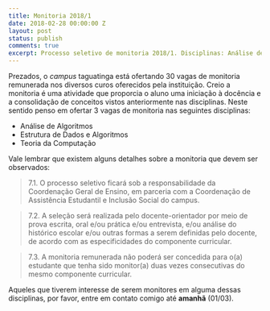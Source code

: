 ```yaml
---
title: Monitoria 2018/1
date: 2018-02-28 00:00:00 Z
layout: post
status: publish
comments: true
excerpt: Processo seletivo de monitoria 2018/1. Disciplinas: Análise de Algoritmos, Estruturas de Dados e Algoritmos e Teoria da Computação.
---
```


Prezados, o _campus_ taguatinga está ofertando 30 vagas de monitoria remunerada nos diversos curos oferecidos pela instituição. Creio a monitoria é uma atividade que proporcia o aluno uma iniciação à docência e a consolidação de conceitos vistos anteriormente nas disciplinas.
Neste sentido penso em ofertar 3 vagas de monitoria nas seguintes disciplinas:

* Análise de Algoritmos 
* Estrutura de Dados e Algoritmos
* Teoria da Computação

Vale lembrar que existem alguns detalhes sobre a monitoria que devem ser observados:

> 7.1. O processo seletivo ficará sob a responsabilidade da Coordenação Geral de Ensino, em parceria com a Coordenação de Assistência Estudantil e Inclusão Social do campus.

> 7.2. A seleção será realizada pelo docente-orientador por meio de prova escrita, oral e/ou prática e/ou entrevista, e/ou análise do histórico escolar e/ou outras formas a serem definidas pelo docente, de acordo com as especificidades do componente curricular.

> 7.3. A monitoria remunerada não poderá ser concedida para o(a) estudante que tenha sido monitor(a) duas vezes consecutivas do mesmo componente curricular.

Aqueles que tiverem interesse de serem monitores em alguma dessas disciplinas, por favor, entre em contato comigo até **amanhã** (01/03).